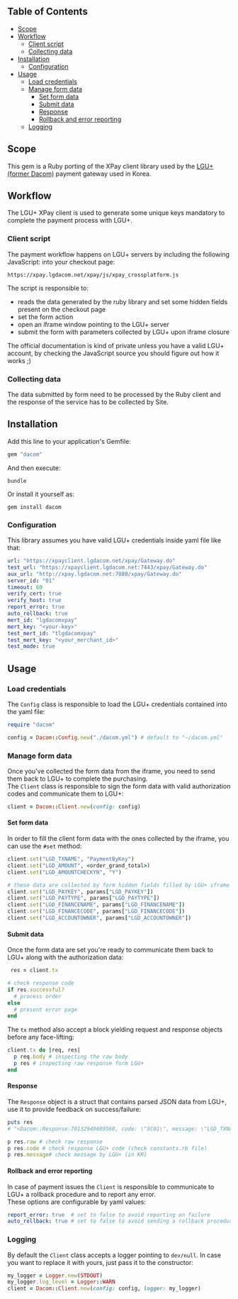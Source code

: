 ## Table of Contents

* [Scope](#scope)
* [Workflow](#workflow)
  * [Client script](#client-script)
  * [Collecting data](#collecting-data)
* [Installation](#installation)
  * [Configuration](#configuration)
* [Usage](#usage)
  * [Load credentials](#load-credentials)
  * [Manage form data](#manage-form-data)
    * [Set form data](#set-form-data)
    * [Submit data](#submit-data)
    * [Response](#response)
    * [Rollback and error reporting](#rollback-and-error-reporting)
  * [Logging](#logging)

## Scope
This gem is a Ruby porting of the XPay client library used by the [LGU+ (former Dacom)](http://lgdacom.net/) payment gateway used in Korea.  

## Workflow
The LGU+ XPay client is used to generate some unique keys mandatory to complete the
payment process with LGU+.  

### Client script
The payment workflow happens on LGU+ servers by including the following JavaScript:
into your checkout page:
```
https://xpay.lgdacom.net/xpay/js/xpay_crossplatform.js
```

The script is responsible to:
* reads the data generated by the ruby library and set some hidden fields present on the checkout page
* set the form action
* open an iframe window pointing to the LGU+ server
* submit the form with parameters collected by LGU+ upon iframe closure

The official documentation is kind of private unless you have a valid LGU+ account, by checking the JavaScript source you should figure out how it works ;)

### Collecting data 
The data submitted by form need to be processed by the Ruby client and the response of the service has to be collected by Site.

## Installation
Add this line to your application's Gemfile:
```ruby
gem "dacom"
```

And then execute:
```shell
bundle
```

Or install it yourself as:
```shell
gem install dacom
```
### Configuration
This library assumes you have valid LGU+ credentials inside yaml file like that:
```yaml
url: "https://xpayclient.lgdacom.net/xpay/Gateway.do"
test_url: "https://xpayclient.lgdacom.net:7443/xpay/Gateway.do"
aux_url: "http://xpay.lgdacom.net:7080/xpay/Gateway.do"
server_id: "01"
timeout: 60
verify_cert: true
verify_host: true
report_error: true
auto_rollback: true
mert_id: "lgdacomxpay"
mert_key: "<your-key>"
test_mert_id: "tlgdacomxpay"
test_mert_key: "<your_merchant_id>"
test_mode: true
```

## Usage

### Load credentials
The `Config` class is responsible to load the LGU+ credentials contained into the yaml file:
```ruby
require "dacom"

config = Dacom::Config.new("./dacom.yml") # default to "~/dacom.yml"
```

### Manage form data
Once you've collected the form data from the iframe, you need to send them back to LGU+ to complete the purchasing.  
The `Client` class is responsible to sign the form data with valid authorization codes and communicate them to LGU+:
```ruby
client = Dacom::Client.new(config: config)
```

#### Set form data
In order to fill the client form data with the ones collected by the iframe, you can use the `#set` method:
```ruby
client.set("LGD_TXNAME", "PaymentByKey")
client.set("LGD_AMOUNT", <order_grand_total>)
client.set("LGD_AMOUNTCHECKYN", "Y")

# these data are collected by form hidden fields filled by LGU+ iframe
client.set("LGD_PAYKEY", params["LGD_PAYKEY"])
client.set("LGD_PAYTYPE", params["LGD_PAYTYPE"])
client.set("LGD_FINANCENAME", params["LGD_FINANCENAME"])
client.set("LGD_FINANCECODE", params["LGD_FINANCECODE"])
client.set("LGD_ACCOUNTOWNER", params["LGD_ACCOUNTOWNER"])
```

#### Submit data
Once the form data are set you're ready to communicate them back to LGU+ along with the authorization data:
```ruby
 res = client.tx

# check response code
if res.successful?
  # process order
else
  # present error page
end
```

The `tx` method also accept a block yielding request and response objects before any face-lifting:
```ruby
client.tx do |req, res|
  p req.body # inspecting the raw body
  p res # inspecting raw response form LGU+
end
```

#### Response
The `Response` object is a struct that contains parsed JSON data from LGU+, use it to provide feedback on success/failure:
```ruby
puts res
# "<Dacom::Response:70132949609560, code: \"XC01\", message: \"LGD_TXNAME 필드가 누락되었습니다.\", successful: false>"

p res.raw # check raw response
p res.code # check response LGU+ code (check constants.rb file)
p res.message# check message by LGU+ (in KR)
```

#### Rollback and error reporting
In case of payment issues the `Client` is responsible to communicate to LGU+ a rollback procedure and to report any error.  
These options are configurable by yaml values:
```yaml
report_error: true  # set to false to avoid reporting on failure
auto_rollback: true # set to false to avoid sending a rollback procedure
```

### Logging
By default the `Client` class accepts a logger pointing to `dev/null`. 
In case you want to replace it with yours, just pass it to the constructor:
```ruby
my_logger = Logger.new(STDOUT)
my_logger.log_level = Logger::WARN
client = Dacom::Client.new(config: config, logger: my_logger)
```
